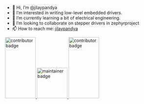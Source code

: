 - 👋 Hi, I’m @jilaypandya
- 👀 I’m interested in writing low-level embedded drivers.
- 🌱 I’m currently learning a bit of electrical engineering.
- 💞️ I’m looking to collaborate on stepper drivers in zephyrproject
- 📫 How to reach me: [jilaypandya](https://discordapp.com/users/jilaypandya)

<!---
jilaypandya/jilaypandya is a ✨ special ✨ repository because its `README.md` (this file) appears on your GitHub profile.
You can click the Preview link to take a look at your changes.
--->

<a href="https://www.credly.com/badges/ae8cac8e-afde-404a-95db-129f6a2aa005">
  <img width="100" height="200" alt="contributor badge" src="https://github.com/user-attachments/assets/4eaf8c7d-cf1d-4375-b6da-5cfc6681942e" />
</a>
<a href="https://www.credly.com/badges/81ec6283-34be-428a-afd6-bb622718499e/linked_in_profile">
  <img width="100"  alt="maintainer badge" src="https://github.com/user-attachments/assets/67e8e1c4-75e8-4e68-8ebe-6384fa10e984" />
</a>
<a href="https://www.credly.com/badges/d21da16f-ddd0-463c-a878-b5e522f256d3/linked_in_profile">
  <img width="100" height="200" alt="contributor badge" src="https://github.com/user-attachments/assets/289f1b5d-9240-421e-bbd6-2cb537e44afa" />
</a>
